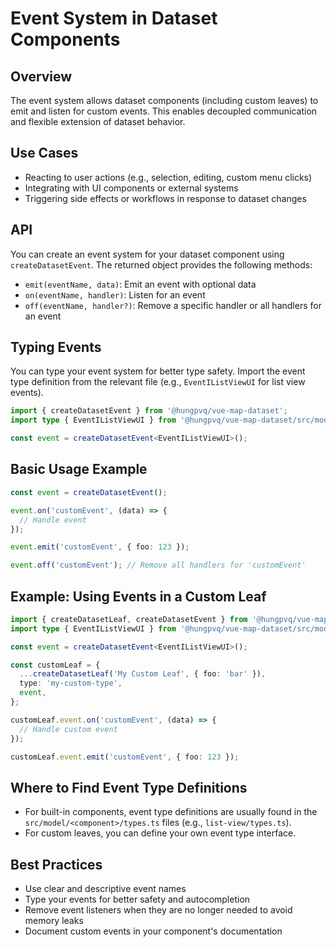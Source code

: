# Event System in Dataset Components

## Overview

The event system allows dataset components (including custom leaves) to emit and listen for custom events. This enables decoupled communication and flexible extension of dataset behavior.

## Use Cases

- Reacting to user actions (e.g., selection, editing, custom menu clicks)
- Integrating with UI components or external systems
- Triggering side effects or workflows in response to dataset changes

## API

You can create an event system for your dataset component using `createDatasetEvent`. The returned object provides the following methods:

- `emit(eventName, data)`: Emit an event with optional data
- `on(eventName, handler)`: Listen for an event
- `off(eventName, handler?)`: Remove a specific handler or all handlers for an event

## Typing Events

You can type your event system for better type safety. Import the event type definition from the relevant file (e.g., `EventIListViewUI` for list view events).

```typescript
import { createDatasetEvent } from '@hungpvq/vue-map-dataset';
import type { EventIListViewUI } from '@hungpvq/vue-map-dataset/src/model/list-view/types';

const event = createDatasetEvent<EventIListViewUI>();
```

## Basic Usage Example

```typescript
const event = createDatasetEvent();

event.on('customEvent', (data) => {
  // Handle event
});

event.emit('customEvent', { foo: 123 });

event.off('customEvent'); // Remove all handlers for 'customEvent'
```

## Example: Using Events in a Custom Leaf

```typescript
import { createDatasetLeaf, createDatasetEvent } from '@hungpvq/vue-map-dataset';
import type { EventIListViewUI } from '@hungpvq/vue-map-dataset/src/model/list-view/types';

const event = createDatasetEvent<EventIListViewUI>();

const customLeaf = {
  ...createDatasetLeaf('My Custom Leaf', { foo: 'bar' }),
  type: 'my-custom-type',
  event,
};

customLeaf.event.on('customEvent', (data) => {
  // Handle custom event
});

customLeaf.event.emit('customEvent', { foo: 123 });
```

## Where to Find Event Type Definitions

- For built-in components, event type definitions are usually found in the `src/model/<component>/types.ts` files (e.g., `list-view/types.ts`).
- For custom leaves, you can define your own event type interface.

## Best Practices

- Use clear and descriptive event names
- Type your events for better safety and autocompletion
- Remove event listeners when they are no longer needed to avoid memory leaks
- Document custom events in your component's documentation
